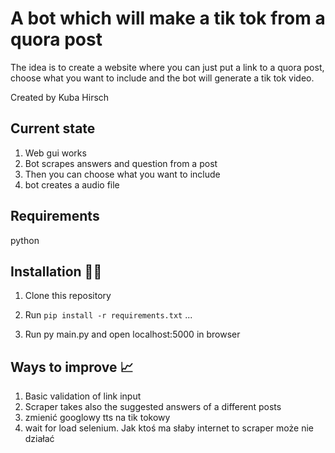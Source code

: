 # A bot which will make a tik tok from a quora post 

The idea is to create a website where you can just put a link to a quora post, choose what you want to include and the bot will generate a tik tok video. 

Created by Kuba Hirsch


## Current state

1. Web gui works
2. Bot scrapes answers and question from a post 
3. Then you can choose what you want to include
4. bot creates a audio file

## Requirements
python

## Installation 👩‍💻

1. Clone this repository
2. Run `pip install -r requirements.txt`
...

3. Run py main.py and open localhost:5000 in browser

## Ways to improve 📈

1. Basic validation of link input 
2. Scraper takes also the suggested answers of a different posts 
3. zmienić googlowy tts na tik tokowy
4. wait for load selenium. Jak ktoś ma słaby internet to scraper może nie działać 
